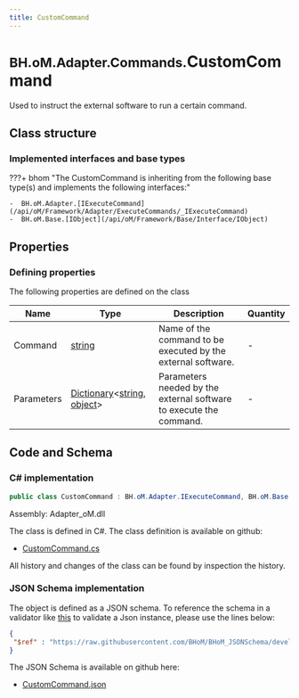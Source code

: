 ```yaml
---
title: CustomCommand
---
```


# <small>BH.oM.Adapter.Commands.</small>**CustomCommand**

Used to instruct the external software to run a certain command.

## Class structure

### Implemented interfaces and base types

???+ bhom "The CustomCommand is inheriting from the following base type(s) and implements the following interfaces:"

    -  BH.oM.Adapter.[IExecuteCommand](/api/oM/Framework/Adapter/ExecuteCommands/_IExecuteCommand)
    -  BH.oM.Base.[IObject](/api/oM/Framework/Base/Interface/IObject)


## Properties



### Defining properties

The following properties are defined on the class

| Name             | Type             | Description      | Quantity         |
|------------------|------------------|------------------|------------------|
| Command | [string](https://learn.microsoft.com/en-us/dotnet/api/System.String?view=netstandard-2.0) | Name of the command to be executed by the external software. | - |
| Parameters | [Dictionary](https://learn.microsoft.com/en-us/dotnet/api/System.Collections.Generic.Dictionary-2?view=netstandard-2.0)&lt;[string](https://learn.microsoft.com/en-us/dotnet/api/System.String?view=netstandard-2.0), [object](https://learn.microsoft.com/en-us/dotnet/api/System.Object?view=netstandard-2.0)&gt; | Parameters needed by the external software to execute the command. | - |


## Code and Schema

### C# implementation

``` C# title="C#"
public class CustomCommand : BH.oM.Adapter.IExecuteCommand, BH.oM.Base.IObject
```

Assembly: Adapter_oM.dll

The class is defined in C#. The class definition is available on github:

- [CustomCommand.cs](https://github.com/BHoM/BHoM_Adapter/blob/develop/Adapter_oM/ExecuteCommands\CustomCommand.cs)

All history and changes of the class can be found by inspection the history.
### JSON Schema implementation

The object is defined as a JSON schema. To reference the schema in a validator like [this](https://www.jsonschemavalidator.net/) to validate a Json instance, please use the lines below:

``` json title="JSON Schema"
{
 "$ref" : "https://raw.githubusercontent.com/BHoM/BHoM_JSONSchema/develop/Adapter_oM/Commands/CustomCommand.json"
}
```

The JSON Schema is available on github here:

- [CustomCommand.json](https://github.com/BHoM/BHoM_JSONSchema/blob/develop/Adapter_oM/Commands/CustomCommand.json)
